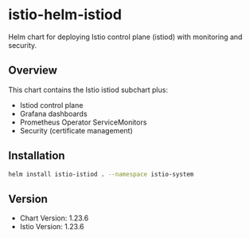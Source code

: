 # istio-helm-istiod

Helm chart for deploying Istio control plane (istiod) with monitoring and security.

## Overview

This chart contains the Istio istiod subchart plus:
- Istiod control plane
- Grafana dashboards
- Prometheus Operator ServiceMonitors
- Security (certificate management)

## Installation

```bash
helm install istio-istiod . --namespace istio-system
```

## Version

- Chart Version: 1.23.6
- Istio Version: 1.23.6

